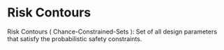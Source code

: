 # Risk Contours
Risk Contours ( Chance-Constrained-Sets ): Set of all design parameters that satisfy the probabilistic safety constraints.
